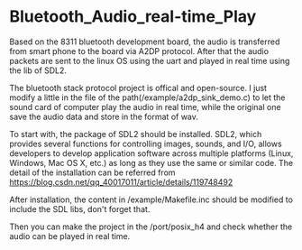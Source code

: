 # Bluetooth_Audio_real-time_Play
Based on the 8311 bluetooth development board, the audio is transferred from smart phone to the board via A2DP protocol. After that the audio packets are sent to the linux OS using the uart and played in real time using the lib of SDL2.

The bluetooth stack protocol project is offical and open-source. I just modify a little in the file of the path(/example/a2dp_sink_demo.c) to let the sound card of computer play the audio in real time, while the original one save the audio data and store in the format of wav.

To start with, the package of SDL2 should be installed. SDL2, which provides several functions for controlling images, sounds, and I/O, allows developers to develop application software across multiple platforms (Linux, Windows, Mac OS X, etc.) as long as they use the same or similar code. The detail of the installation can be referred from https://blog.csdn.net/qq_40017011/article/details/119748492

After installation, the content in /example/Makefile.inc should be modified to include the SDL libs, don't forget that. 

Then you can make the project in the /port/posix_h4 and check whether the audio can be played in real time.
